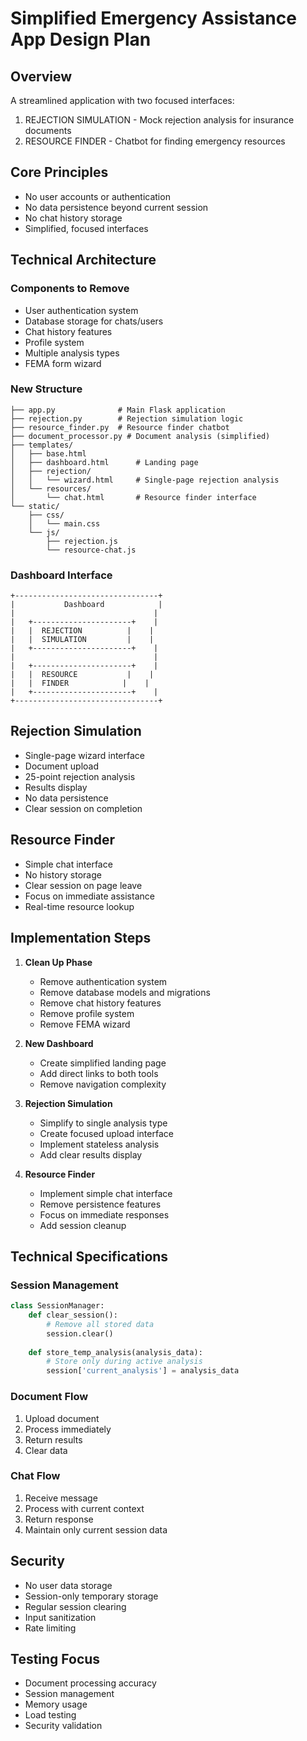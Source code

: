 # Simplified Emergency Assistance App Design Plan

## Overview
A streamlined application with two focused interfaces:
1. REJECTION SIMULATION - Mock rejection analysis for insurance documents
2. RESOURCE FINDER - Chatbot for finding emergency resources

## Core Principles
- No user accounts or authentication
- No data persistence beyond current session
- No chat history storage
- Simplified, focused interfaces

## Technical Architecture

### Components to Remove
- User authentication system
- Database storage for chats/users
- Chat history features
- Profile system
- Multiple analysis types
- FEMA form wizard

### New Structure
```
├── app.py              # Main Flask application
├── rejection.py        # Rejection simulation logic
├── resource_finder.py  # Resource finder chatbot
├── document_processor.py # Document analysis (simplified)
├── templates/
│   ├── base.html
│   ├── dashboard.html      # Landing page
│   ├── rejection/
│   │   └── wizard.html     # Single-page rejection analysis
│   └── resources/
│       └── chat.html       # Resource finder interface
└── static/
    ├── css/
    │   └── main.css
    └── js/
        ├── rejection.js
        └── resource-chat.js
```

### Dashboard Interface
```
+--------------------------------+
|           Dashboard            |
|                               |
|   +----------------------+    |
|   |  REJECTION          |    |
|   |  SIMULATION         |    |
|   +----------------------+    |
|                               |
|   +----------------------+    |
|   |  RESOURCE           |    |
|   |  FINDER            |    |
|   +----------------------+    |
+--------------------------------+
```

## Rejection Simulation
- Single-page wizard interface
- Document upload
- 25-point rejection analysis
- Results display
- No data persistence
- Clear session on completion

## Resource Finder
- Simple chat interface
- No history storage
- Clear session on page leave
- Focus on immediate assistance
- Real-time resource lookup

## Implementation Steps

1. **Clean Up Phase**
   - Remove authentication system
   - Remove database models and migrations
   - Remove chat history features
   - Remove profile system
   - Remove FEMA wizard

2. **New Dashboard**
   - Create simplified landing page
   - Add direct links to both tools
   - Remove navigation complexity

3. **Rejection Simulation**
   - Simplify to single analysis type
   - Create focused upload interface
   - Implement stateless analysis
   - Add clear results display

4. **Resource Finder**
   - Implement simple chat interface
   - Remove persistence features
   - Focus on immediate responses
   - Add session cleanup

## Technical Specifications

### Session Management
```python
class SessionManager:
    def clear_session():
        # Remove all stored data
        session.clear()
    
    def store_temp_analysis(analysis_data):
        # Store only during active analysis
        session['current_analysis'] = analysis_data
```

### Document Flow
1. Upload document
2. Process immediately
3. Return results
4. Clear data

### Chat Flow
1. Receive message
2. Process with current context
3. Return response
4. Maintain only current session data

## Security
- No user data storage
- Session-only temporary storage
- Regular session clearing
- Input sanitization
- Rate limiting

## Testing Focus
- Document processing accuracy
- Session management
- Memory usage
- Load testing
- Security validation
